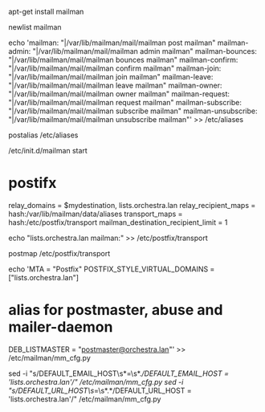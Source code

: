 apt-get install mailman

newlist mailman


echo 'mailman:              "|/var/lib/mailman/mail/mailman post mailman"
mailman-admin:        "|/var/lib/mailman/mail/mailman admin mailman"
mailman-bounces:      "|/var/lib/mailman/mail/mailman bounces mailman"
mailman-confirm:      "|/var/lib/mailman/mail/mailman confirm mailman"
mailman-join:         "|/var/lib/mailman/mail/mailman join mailman"
mailman-leave:        "|/var/lib/mailman/mail/mailman leave mailman"
mailman-owner:        "|/var/lib/mailman/mail/mailman owner mailman"
mailman-request:      "|/var/lib/mailman/mail/mailman request mailman"
mailman-subscribe:    "|/var/lib/mailman/mail/mailman subscribe mailman"
mailman-unsubscribe:  "|/var/lib/mailman/mail/mailman unsubscribe mailman"' >> /etc/aliases


postalias /etc/aliases


/etc/init.d/mailman start




# postifx

relay_domains = $mydestination, lists.orchestra.lan
relay_recipient_maps = hash:/var/lib/mailman/data/aliases
transport_maps = hash:/etc/postfix/transport
mailman_destination_recipient_limit = 1



echo "lists.orchestra.lan   mailman:" >> /etc/postfix/transport

postmap /etc/postfix/transport

echo 'MTA = "Postfix"
POSTFIX_STYLE_VIRTUAL_DOMAINS = ["lists.orchestra.lan"]
# alias for postmaster, abuse and mailer-daemon
DEB_LISTMASTER = "postmaster@orchestra.lan"' >> /etc/mailman/mm_cfg.py


sed -i "s/DEFAULT_EMAIL_HOST\s*=\s*.*/DEFAULT_EMAIL_HOST = 'lists.orchestra.lan'/" /etc/mailman/mm_cfg.py
sed -i "s/DEFAULT_URL_HOST\s*=\s*.*/DEFAULT_URL_HOST   = 'lists.orchestra.lan'/" /etc/mailman/mm_cfg.py


